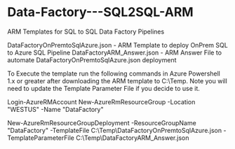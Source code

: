 # Data-Factory---SQL2SQL-ARM
ARM Templates for SQL to SQL Data Factory Pipelines


DataFactoryOnPremtoSqlAzure.json - ARM Template to deploy OnPrem SQL to Azure SQL Pipeline
DataFactoryARM_Answer.json - ARM Answer File to automate DataFactoryOnPremtoSqlAzure.json deployment

To Execute the template run the following commands in Azure Powershell 1.x or greater after downloading the ARM template to C:\Temp. Note you will need to update the Template Parameter File if you decide to use it.

Login-AzureRMAccount
New-AzureRmResourceGroup -Location "WESTUS" -Name "DataFactory"

New-AzureRmResourceGroupDeployment -ResourceGroupName "DataFactory" -TemplateFile C:\Temp\DataFactoryOnPremtoSqlAzure.json -TemplateParameterFile C:\Temp\DataFactoryARM_Answer.json